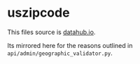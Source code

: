 # uszipcode

This files source is [datahub.io](https://datahub.io/machu-gwu/uszipcode-0.2.0-simple_db/r/simple_db.sqlite).

Its mirrored here for the reasons outlined in `api/admin/geographic_validator.py`.
